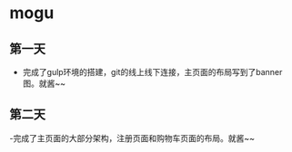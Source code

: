 # mogu
## 第一天
- 完成了gulp环境的搭建，git的线上线下连接，主页面的布局写到了banner图。就酱~~
## 第二天
-完成了主页面的大部分架构，注册页面和购物车页面的布局。就酱~~
